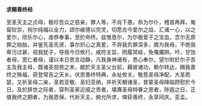 **求赐善终经**

至圣天主之贞母，极珍吾众之慈亲，罪人等，不肖下愚，忝为尔仆，稽首再拜，匍匐钦崇，祝尔纯福以全力，颂尔峻德以完灵，切愿古今爱尔之焰，汇诸一心，以之爱尔，欣乐尔心，虔恭奉事，至於命终。兹惟恳尔，为尔极爱子之宝血，念尔无原罪之始胎，并鉴先圣先贤，事尔炽心之真爱，不弃我负罪深多，屑为我母，不绝我卑污过甚，视我犹子，导我今日攸行，咸符主旨，罔履冥岐，免罹魔阱。吁，甘饴者母，宽仁者母，谨以本日思言动静，凡我身神诸有，悉心奉尔，望尔附於尔子吾主及我主母，既诸圣勋劳之末，献於天主圣父台前，藉彼诸功，赖尔转达，赐我善终之殊福，获登常吉之天乡。伏思善终特典，永祉攸关。敬恳圣母净配，大圣若瑟，又祈圣母二亲，圣若亚敬、圣妇亚纳，并祈天朝诸圣，昔蒙圣母降临顾慰於今日，及於辞世之际者，容列圣家近戚之贵者，堪膺圣母特眷之恩者，陟遐之日，正值我终之期者，为我恩保，代祈天主，俯允所求，俾获善终，永享同庆。亚孟。